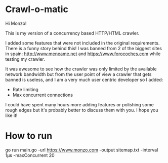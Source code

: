 # Crawl-o-matic
Hi Monzo!

This is my version of a concurrency based HTTP/HTML crawler.

I added some features that were not included in the original requirements. There is a funny story behind this! I was banned from 2 of the biggest sites in spain: http://www.meneame.net and https://www.forocoches.com while testing my crawler.

It was awesome to see how the crawler was only limited by the available network bandwidth but from the user point of view a crawler that gets banned is useless, and I am a very much user centric developer so I added:

- Rate limiting
- Max concurrent connections

I could have spent many hours more adding features or polishing some rough edges but it's probably better to discuss them with you. I hope you like it!

# How to run
go run main.go -url https://www.monzo.com -output sitemap.txt -interval 1µs -maxConcurrent 20
